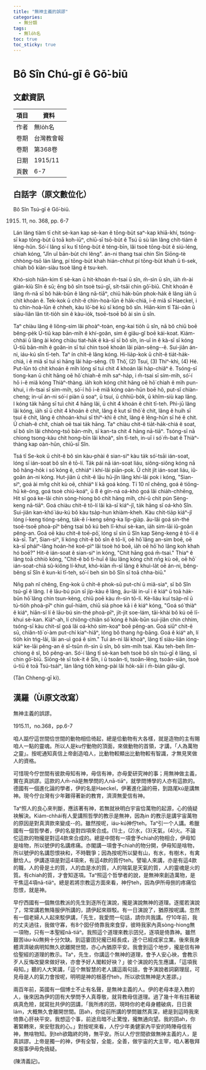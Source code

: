 ```yaml
---
title: "無神主義的誤謬"
categories:
  - 無分類
tags:
  - 無lo̍h名
toc: true
toc_sticky: true
---
```


# Bô Sîn Chú-gī ê Gō͘-biū

## 文獻資訊

| 項目 | 資料 |
|---|---|
| 作者 | 無lo̍h名 |
| 卷期 | 台灣教會報 |
| 卷期 | 第368卷 |
| 日期 | 1915/11 |
| 頁數 | 6-7 |

## 白話字（原文數位化）

Bô Sîn Tsú-gī ê Gō͘-biū.

1915. 11, no. 368, pp. 6-7

Lán lâng tiàm tī chit sè-kan kap sè-kan ê tōng-bu̍t saⁿ-kap khiā-khí, tsóng-sī kap tōng-bu̍t ū toā koh-iūⁿ, chiū-sī tsō-bu̍t ê Tsú ū sù lán lâng chi̍t-tiám ê lêng-hûn. Só͘-í lâng sī ku tī tōng-bu̍t ê téng-bīn, lâi tsoè tōng-bu̍t ê siú-léng, chiah kóng, "Jîn uî bān-bu̍t chi lêng". án-ni thang tsai chin Sìn Siōng-tè chhòng-tsō lán lâng, pí tōng-bu̍t khah hián-chhut pí tōng-bu̍t khah ū tì-sek, chiah bô kiàn-siàu tsoè lâng ê tsu-keh.

Khó-sioh hiān-kim tī sè-kan ū hit-khoán m̄-tsai ū sîn, m̄-sìn ū sîn, ia̍h m̄-ài gián-kiù Sîn ê sū; ēng bô sîn tsoè tsú-gī, si̍t-tsāi chin gō͘-biū. Chit khoán ê lâng m̄-nā sī bô ha̍k-būn ê lâng nā-tiāⁿ, chiū ha̍k-būn phok-ha̍k ê lâng ia̍h ū chit khoán ê. Tek-kok ū chi̍t-ê chìn-hoà-lūn ê ha̍k-chiá, i-ê miâ sī Haeckel, i tù chìn-hoà-lūn ê chheh, kàu lō͘-bé kú sī kóng bô sîn. Hiān-kim tī Tâi-oân ū siàu-liân lân tit-tio̍h sin ê kàu-io̍k, tsoē-tsoē bô ài sìn ū sîn.

Taⁿ chiàu lâng ê liông-sim lâi phoàⁿ-toàn, eng-kai tio̍h ū sîn, nā bô chiū boē bêng-pe̍k Ú-tiū kap bān-mi̍h ê khí-goân, sim ê giâu-gî boē kái-koat. Kiám-chhái ū lâng ài kóng chiàu tiat-ha̍k ê kà-sī sī bô sîn, in-uī in ê kà-sī sī kóng Ú-tiū bān-mi̍h ê goân-in sī tuì chin tsoē khoán lâi piàn-sêng--ê. Sui-jiân án-ni, iáu-kú sîn tī-teh. Taⁿ ín chi̍t-ê lâng kóng. Hi-lia̍p-kok ū chi̍t-ê tia̍t-ha̍k-chiá, i ê miâ sī tuì sì hāng lâi ha̍p-sêng. (1) Thô͘, (2) Tsuí, (3) Thiⁿ-khì, (4) Hé. Put-lūn tó chit khoán ê mi̍h lóng sī tuì chit 4 khoán lâi ha̍p-chiâⁿ ê. Tsóng-sī tiong-kan ū chi̍t hāng oē hō͘ chiah-ê mi̍h saⁿ-ha̍p, i m̄-tsai sī sím-mi̍h, só͘-í hō i-ê miâ kóng Thiàⁿ-thàng. ia̍h koh kóng chi̍t hāng oē hō͘ chiah ê mi̍h pun-khui, i m̄-tsai sī sím-mi̍h, só͘-í hō i-ê miâ kóng oàn-hūn boē hô, put-sî chiàn-cheng; in-uī án-ni só͘-í piàn ū soaⁿ, ū tsuí, ū chhiū-bo̍k, ū khîm-siù kap lâng. I kóng ta̍k hāng sī tuì chit 4 hāng lâi, ū chit 4 khoán ê chit tī-teh. Phì-jū lâng lâi kóng, ia̍h sī ū chit 4 khoán ê chit, lâng ê kut sī thô͘ ê chit, lâng ê huih sī tsuí ê chit, lâng ê chhoán-khuì sī thiⁿ-khì ê chit, lâng ê lêng-hûn sī hé ê chit. Ū chiah-ê chit, chiah oē tsai ta̍k hāng. Taⁿ chiàu chit-ê tia̍t-ha̍k-chiá ê soat, sī bô sîn lâi chhòng-tsō bān-mi̍h, sī kan-ta chit 4 hāng nā-tiāⁿ. Tsóng-sī nā chiong tsong-kàu chit hong-bīn lâi khoàⁿ, sîn tī-teh, in-uī i só͘ m̄-bat ê Thiàⁿ-thàng kap oàn-hūn, chiū-sī Sîn.

Tsá tī Se-kok ū chi̍t-ê bô sìn kàu-phài ê sian-siⁿ kàu ta̍k só͘-tsāi ián-soat, lóng sī ián-soat bô sîn ê tō-lí. Ta̍k pái nā ián-soat liáu, siông-siông kóng nā bô hâng-ho̍k i só͘ kóng ê, chhiáⁿ i khí-lâi piān-pok. Ū chi̍t ji̍t ián-soat liáu, iû-goân án-ni kóng. Hut-jiân ū chi̍t-ê lāu hū-jîn lâng khí-lâi pok i kóng, "Sian-siⁿ, goá ài mn̄g chi̍t kù oē, chhiáⁿ lí kā goá kóng. Tī 10 nî chêng, goá ê tiōng-hū kè-óng, goá tsoè chiú-koáⁿ, ū 8 ê gín-ná oá-khò goá lâi chia̍h-chhēng, Hit sî goá ke-lāi chin sòng-hiong bô chi̍t hāng mi̍h, chí-ū chi̍t pún Sèng-keng nā-tiāⁿ. Goá chiàu chit-ê tō-lí lâi kà-sī kiáⁿ-jî, ta̍k hāng sī oá-khò Sîn. Sui-jiân kan-khó͘ iáu-kú bô kàu tsa̍p-hun khiàm-kheh. Kàu chit-tia̍p kiáⁿ-jî lóng í-keng tióng-sêng, ta̍k-ê í-keng sêng-ka li̍p-gia̍p. āu-lâi goá sin-thé tsoē-tsoē phoà-pīⁿ bêng tsai bô kú beh lī-khui sè-kan, ia̍h sim-lāi iû-goân pêng-an. Goá oē kàu chit-ê toē-pō͘, lóng sī sìn ū Sîn kap Sèng-keng ê tō-lí ê kà-sī. Taⁿ, Sian-siⁿ, lí kóng chit-ê bô sîn ê tō-lí, oē hō͘ lâng an-sim boē, oē kà-sī pháiⁿ-lâng hoán-hé koé-pìⁿ lâi tsoè hó boē, ia̍h oē hō͘ hó lâng koh khah hó boē?" Hit-ê ián-soat ê sian-siⁿ ìn kóng, "Chit hāng goá m̄-tsai." Thiaⁿ ê lâng toā chhiò kóng, "Chit-ê bô tì-huī ê lāu lâng kóng chit nn̄g kù oē, oē hō͘ ián-soat-chiá sû-kiông lí-khut, khó-kiàn m̄-sī lâng ê khuì-la̍t oē án-ni, bêng-bêng sī Sîn ê kun-ki tī-teh, só͘-í beh sìn bô Sîn sī toā chha-biū."

Nn̄g pah nî chêng, Eng-kok ū chi̍t-ê phok-sū put-chí ū miâ-siaⁿ, sī bô Sîn tsú-gī ê lâng. I ê lāu-bú pún sī ji̍p-kàu ê lâng, āu-lâi in-uī i ê kiáⁿ ū toā ha̍k-būn hō͘ lâng chin tsun-kèng, chiū poē kàu m̄-sìn tō-lí. Kè-liáu kuí tsa̍p-nî ū tú-tio̍h phoà-pīⁿ chin guî-hiám, chiū siá phoe kā i ê kiáⁿ kóng, "Goá só͘ thiàⁿ ê kiáⁿ, hiān-sî lí ê lāu-bú sin-thé phoà-pīⁿ, ji̍t-ji̍t soe-lám, tāi-khài bô kú oē lī-khui sè-kan. Kiáⁿ-ah, lí chiông-chiân só͘ kóng ê ha̍k-būn sui-jiân chin chhim, tsóng-sī kàu chit-sî goá lâi oá-khò sim-koaⁿ boē pêng-an. Goá siūⁿ chit-ê sū, chiân-tô͘ o͘-àm put-chí kiaⁿ-hiâⁿ, lóng bô thang ǹg-bāng. Goá ê kiáⁿ ah, lí tio̍h kín tńg-lâi, lâi an-uì goá ê sim." Tuì án-ni lâi khoàⁿ, lâng tī siàu-liân ióng-kiāⁿ ke-lāi pêng-an ê sî-tsūn m̄-sìn ū sîn, bô sím-mi̍h tsai. Kàu teh-beh lîm-chiong ê sî, bô pêng-an. Só͘-í lâng tī sè-kan beh tsoè bô sîn tsú-gī ê lâng, sī chin gō͘-biū. Siōng-tè sī tok-it ê Sîn, i ū tsoân-tì, tsoân-lêng, tsoân-siān, tsoè ú-tiū ê toā Tsú-tsáiⁿ, lán lâng tio̍h kèng-pài lâi ho̍k-sāi i m̄-bián giâu-gî.

(Tân Chheng-gī kì).

## 漢羅（Ùi原文改寫）

無神主義的誤謬。

1915.11，no.368，pp.6-7

咱人踮佇這世間佮世間的動物相佮徛起，總是佮動物有大各樣，就是造物的主有賜咱人一點的靈魂。所以人是ku佇動物的頂面，來做動物的首領，才講，「人為萬物之靈」。按呢通知真信上帝創造咱人，比動物較顯出比動物較有智識，才無見笑做人的資格。

可惜現今佇世間有彼款毋知有神，毋信有神，亦毋愛研究神的事；用無神做主義，實在真誤謬。這款的人m̄-nā是無學問的人nā-tiāⁿ，就學問博學的人亦有這款的。德國有一個進化論的學者，伊的名是Haeckel，伊著進化論的冊，到路尾kú是講無神。現今佇台灣有少年難得著新的教育，濟濟無愛信有神。

Taⁿ照人的良心來判斷，應該著有神，若無就袂明白宇宙佮萬物的起源，心的僥疑袂解決。Kiám-chhái有人愛講照哲學的教示是無神，因為in 的教示是講宇宙萬物的原因是對真濟款來變成--的。雖然按呢，iáu-kú神佇teh。Taⁿ引一个人講。希臘國有一個哲學者，伊的名是對四項來合成。(1)土，(2)水，(3)天氣，(4)火。不論佗這款的物攏是對這4款來合成的。總是中間有一項會予chiah的物相合，伊毋知是啥物，所以號伊的名講疼痛。亦閣講一項會予chiah的物分開，伊毋知是啥物，所以號伊的名講怨恨袂和，不時戰爭；因為按呢所以變有山，有水，有樹木，有禽獸佮人。伊講逐項是對這4項來，有這4款的質佇teh。譬喻人來講，亦是有這4款的職，人的骨是土的質，人的血是水的質，人的喘氣是天氣的質，人的靈魂是火的質。有chiah的質，才會知逐項。Taⁿ照這个哲學者的說，是無神來創造萬物，是干焦這4項nā-tiāⁿ。總是若將宗教這方面來看，神佇teh，因為伊所毋捌的疼痛佮怨恨，就是神。

早佇西國有一個無信教派的先生到逐所在演說，攏是演說無神的道理。逐擺若演說了，常常講若無降服伊所講的，請伊起來辯駁。有一日演說了，猶原按呢講。忽然有一個老婦人人起來駁伊講，「先生，我愛問一句話，請你共我講。佇10年前，我的丈夫過往，我做守寡，有8个囡仔倚靠我來食穿，彼時我家內真sòng-hiong無一項物，只有一本聖經nā-tiāⁿ。我照這个道理來教示囝兒，逐項是倚靠神。雖然艱苦iáu-kú無夠十分欠缺。到這霎囝兒攏已經長成，逐个已經成家立業。後來我身體濟濟破病明知無久欲離開世間，亦心內猶原平安。我會到這个地步，攏是信有神佮聖經的道理的教示。Taⁿ，先生，你講這个無神的道理，會予人安心袂，會教示歹人反悔改變來做好袂，亦會予好人閣較好袂？」彼个演說的先生應講，「這項我毋知。」聽的人大笑講，「這个無智慧的老人講這兩句話，會予演說者詞窮理屈，可見毋是人的氣力會按呢，明明是神的根基佇teh，所以欲信無神是大差謬。」

兩百年前，英國有一個博士不止有名聲，是無神主義的人。伊的老母本是入教的人，後來因為伊的囝有大學問予人真尊敬，就背教毋信道理。過了幾十年有拄著破病真危險，就寫批共伊的囝講，「我所疼的囝，現時你的老母身體破病，日日衰lám，大概無久會離開世間。囝ah，你從前所講的學問雖然真深，總是到這時我來倚靠心肝袂平安。我想這个事，前途烏暗不止驚惶，攏無通向望。我的囝ah，你著緊轉來，來安慰我的心。」對按呢來看，人佇少年勇健家內平安的時陣毋信有神，無啥物知。到teh欲臨終的時，無平安。所以人佇世間欲做無神主義的人，是真誤謬。上帝是獨一的神，伊有全智，全能，全善，做宇宙的大主宰，咱人著敬拜來服事伊毋免僥疑。

(陳清義記)。
